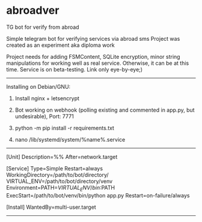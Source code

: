 # abroadver
TG bot for verify from abroad

Simple telegram bot for verifying services via abroad sms
Project was created as an experiment aka diploma work

Project needs for adding FSMContent, SQLite encryption, minor string manipulations for working well as real service.
Otherwise, it can be at this time.
Service is on beta-testing. Link only eye-by-eye;)

_______
Installing on Debian/GNU:

1. Install nginx + letsencrypt

2. Bot working on webhook (polling existing and commented in app.py, but undesirable), 
    Port: 7771

3. python -m pip install -r requirements.txt

4. nano /lib/systemd/system/%name%.service
_______

[Unit]
Description=%%
After=network.target

[Service]
Type=Simple
Restart=always
WorkingDirectory=/path/to/bot/directory/
VIRTUAL_ENV=/path/to/bot/directory/venv
Environment=PATH=$VIRTUAL_ENV/bin:$PATH
ExecStart=/path/to/bot/venv/bin/python app.py
Restart=on-failure/always

[Install]
WantedBy=multi-user.target

_______

